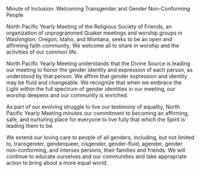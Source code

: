 Minute of Inclusion: Welcoming Transgender and Gender Non-Conforming People

North Pacific Yearly Meeting of the Religious Society of Friends, an organization of unprogrammed Quaker meetings and worship groups in Washington, Oregon, Idaho, and Montana, seeks to be an open and affirming faith community. We welcome all to share in worship and the activities of our common life.

North Pacific Yearly Meeting understands that the Divine Source is leading our meeting to honor the gender identity and expression of each person, as understood by that person. We affirm that gender expression and identity may be fluid and changeable. We recognize that when we embrace the Light within the full spectrum of gender identities in our meeting, our worship deepens and our community is enriched.

As part of our evolving struggle to live our testimony of equality, North Pacific Yearly Meeting minutes our commitment to becoming an affirming, safe, and nurturing place for everyone to live fully that which the Spirit is leading them to be.

We extend our loving care to people of all genders, including, but not limited to, transgender, genderqueer, cisgender, gender-fluid, agender, gender non-conforming, and intersex persons, their families and friends. We will continue to educate ourselves and our communities and take appropriate action to bring about a more equal world.
